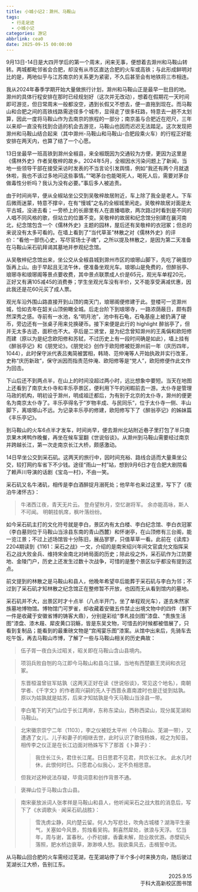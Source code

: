 ```yaml
---
title: 小城小记2：滁州、马鞍山
tags:
  - 行走足迹
  - 小城小记
categories: 游记
abbrlink: cea0
date: 2025-09-15 00:00:00
---
```


9月13日-14日是大四开学后的第一个周末，闲来无事，便想着去滁州和马鞍山转转。两城都毗邻省会合肥，却没有从市区直达合肥的火车或高铁；与此形成鲜明对比的是，两地似乎与江苏南京的关系更为紧密，不久后甚至会有地铁将三市相连。

我从2024年春季学期开始大量做旅行计划，滁州和马鞍山正是最早一批目的地。滁州的具体行程安排在那时已经规划好（这次并无改动），想着在假期花一天时间即可游览，但日常周末一般都没空，遇到长假又不想去，便一直拖到现在。而马鞍山和合肥之间的高铁线路需途径多个城市，显得走了很多枉路，特意去一趟不太划算，因此一度将马鞍山作为去南京的旅程的一部分；南京虽与合肥近在咫尺，三年以来却一直没有找到合适的机会去游览，马鞍山也因而迟迟无法踏足。这次发现把滁州和马鞍山结合起来（其中滁州-马鞍山和马鞍山-合肥段乘火车）的行程正好能安排在两天内，也算了结了一个心愿。

13日坐最早一班高铁到滁州全椒县，来全椒既因为交通较为方便，更因为这里是《儒林外史》作者吴敬梓的故乡。2024年5月，全椒因水污染问题上了新闻，当地一些领导干部在接受采访时发表的不当言论引发舆情，例如“我还有两个月就退休啦，我也不该过多地问这些事情。”“喝茅台也能喝死人，喝死人后，需要对茅台做毒性分析吗？我认为没有必要。”事后多人被追责。

由于时间尚早，便从全椒站坐公交到吴敬梓故居附近，车上除了我全是老人。下车后微雨迷蒙，特意不撑伞，在有“慢城”之名的全椒城里闲走。吴敬梓故居对面是太平古城，没进去看；一旁桥上的长廊里有人在直播唱歌，两次路过时看到是不同的人唱不同风格的歌，但站立的位置不变。吴敬梓的故居和纪念馆分别建在襄河南北，纪念馆包含一个《儒林外史》主题的园林，屋后还有吴敬梓的衣冠冢；但总的来说没有太多可看的。在墙上看到了“当代草圣”林散之对《儒林外史》的评价：“看他一部伤心史，写尽官场士子魂”，之所以提及林散之，是因为第二天准备在马鞍山采石矶拜谒其墓地并参观纪念馆。

从吴敬梓纪念馆出来，坐公交从全椒县城到滁州市区的琅琊山脚下，先吃了碗蛋炒饭再上山。由于早起且无法午休，便准备坐观光车。琅琊山是免费的，但醉翁亭、琅琊寺和琅琊阁等景点要收费，其中景点联票成人价是65元，观光车单程20元，正好又有满105减45的消费券；学生坐观光车没有半价，又不能享受满减优惠，因此我还是花60元买了成人票。

观光车沿外围山路直接开到山顶的南天门，琅琊阁便修建于此。登楼可一览滁州城，恰如去年在韶关山顶俯瞰全城。后走台阶下到琅琊寺，一路浓荫蔽日，颇有蔚然深秀之感。寺前有一水池，名“明月池”，池中有石龟，石龟基座上被扔满了硬币，旁边还有一张桌子用来兑换硬币。接下来便是此行的 highlight 醉翁亭了，但并无太多古迹，面积也不大。亭后是二贤堂，是为纪念曾知滁州的王禹偁和欧阳修而建（原以为是纪念欧阳修和苏轼，不过历史上有一段时间确是如此），墙上挂有《醉翁亭记》和《朋党论》。《朋党论》创作于欧阳修被贬滁州前一年（庆历四年，1044），此时保守派代表吕夷简被罢相，韩琦、范仲淹等人开始执政并实行改革，史称“庆历新政”，保守派因而指责范仲淹、欧阳修等是“党人”，欧阳修便作此文作为回击。

下山后还不到两点半，在山上的时间没超过两小时，远比想象中要短。当天在地图上还看到了南京太仆寺和丰乐亭景区，便利用下午的闲暇前去一游。太仆寺是管理马政的机构，明初设于滁州，明成祖迁都后，为有别于北京的太仆寺，滁州的便更名为南京太仆寺了。丰乐亭得名于“岁物丰成、与民同乐”，位于太仆寺一侧、丰山脚下，离琅琊山不远。为记录丰乐亭的修建，欧阳修写下了《醉翁亭记》的姊妹篇《丰乐亭记》。

到马鞍山的火车6点半才发车，时间尚早，便去滁州北站附近巷子里打包了半只南京果木烤鸭作晚餐，再坐在候车室翻《世说俗谈》。从滁州到马鞍山需要经过南京并跨越长江，第一次走南京长江大桥，颇感激动。

14日早坐公交到采石矶。这两天的旅行中，因时间充裕、路线合适而大量乘坐公交，较打网约车省下不少钱。途径“雨山一村”站，想到9月6日才在合肥大剧院看了赖声川导演的话剧《宝岛一村》，不由一笑。

采石矶又名牛渚矶，相传是李白酒醉捉月溺死处；他早年也来过这里，写下了《夜泊牛渚怀古》：

>牛渚西江夜，青天无片云。
登舟望秋月，空忆谢将军。
余亦能高咏，斯人不可闻。
明朝挂帆席，枫叶落纷纷。

如今采石矶主打的文化符号就是李白，景区内有太白楼、李白纪念馆、李白衣冠冢（李白墓则位于马鞍山当涂县东南的青山西麓）和怀谢亭，在山顶修有三台阁，能一览江景；不过上述场馆皆十分陈旧，展品寥寥，只值草草一看。此前在《读库》2204期读到《1161：采石之战》一文，介绍的是南宋绍兴年间文官虞允文指挥采石之战大败金兵、维持宋金南北对峙局面的历史；除此役之外，采石矶作为江防要地、金陵门户，历史上还发生过数十次战争，可惜的是整个景区似乎都没有提到这点。

前文提到的林散之是马鞍山和县人，他晚年希望卒后能葬于采石矶与李白为邻；不过到了采石矶才知林散之纪念馆正在整修暂不开放，也因而无从看到馆内的墓地。

采石矶并不大，出景区时才十点半（八点半开门，坐了单程观光车），遂去朱然家族墓地博物馆。博物馆门可罗雀，却收藏着安徽五件禁止出境文物中的四件（剩下一件是收藏于安徽省博的铸客大鼎），分别是彩绘“季札挂剑图”漆盘、“贵族生活图”漆盘、漆木屐、犀皮黄口羽觞，皆是东吴文物，可惜去的时候都被借展了，只看到复制品；能看到的最重磅文物是“宫闱宴乐图”漆案。从馆中出来后，先骑车去吃午饭，再去马鞍山市博，了解了一些与马鞍山相关的历史典故：

> 伍子胥一夜白头过昭关，昭关即在马鞍山含山县境内。

> 项羽兵败自刎的乌江即今马鞍山和县乌江镇，当地有西楚霸王灵祠和衣冠冢。

> 东晋桓温曾驻军姑孰（这两天正好在读《世说俗谈》，常见这个地名），南朝学者、《千字文》的作者周兴嗣的先人于西晋永嘉南渡时也是迁徙到姑孰。原以为姑孰就是姑苏，后来才知姑孰是今天马鞍山当涂县一带。

> 李白笔下的天门山位于长江两岸，东称东梁山，西称西梁山，现分属芜湖和马鞍山。

>北宋徽宗崇宁二年（1103），李之仪被贬太平州（今马鞍山、芜湖一带），又遭遇了女儿、儿子和妻子的相继去世，此时认识了歌伎杨姝，视之为知音。相传李之仪正是在长江边面对杨姝写下了那首《卜算子》：
>>我住长江头，君住长江尾。日日思君不见君，共饮长江水。
>>此水几时休，此恨何时已。只愿君心似我心，定不负相思意。
>
> 但我对这种说法存疑，毕竟词意和创作背景不通。

> 褒禅山位于马鞍山含山县。

> 南宋豪放派词人张孝祥是马鞍山和县人，他听闻采石之战大胜的消息后，写下了《水调歌头 · 闻采石矶战胜》：
>> 雪洗虏尘静，风约楚云留。何人为写悲壮，吹角古城楼？湖海平生豪气，关塞如今风景，剪烛看吴钩。剩喜然犀处，骇浪与天浮。
>>忆当年，周与谢，富春秋。小乔初嫁，香囊未解，勋业故优游。赤壁矶头落照，肥水桥边衰草，渺渺唤人愁。我欲乘风去，击楫誓中流。

从马鞍山回合肥的火车需经过芜湖，在芜湖站停了半个多小时来换方向，随后驶过芜湖长江大桥，告别江东。

<div style="text-align: right;">2025.9.15<br>
于科大高新校区图书馆</div>